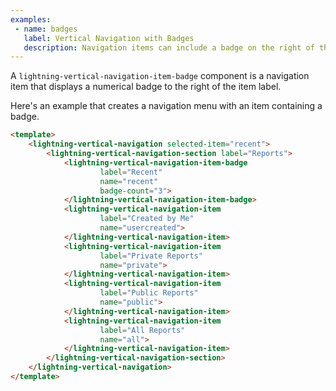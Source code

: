 ```yaml
---
examples:
 - name: badges
   label: Vertical Navigation with Badges
   description: Navigation items can include a badge on the right of the label.
---
```

A `lightning-vertical-navigation-item-badge` component is a navigation item that displays a numerical badge to the right of the item label.

Here's an example that creates a navigation menu with an item containing a badge.

```html
<template>
    <lightning-vertical-navigation selected-item="recent">
        <lightning-vertical-navigation-section label="Reports">
            <lightning-vertical-navigation-item-badge
                    label="Recent"
                    name="recent"
                    badge-count="3">
            </lightning-vertical-navigation-item-badge>
            <lightning-vertical-navigation-item
                    label="Created by Me"
                    name="usercreated">
            </lightning-vertical-navigation-item>
            <lightning-vertical-navigation-item
                    label="Private Reports"
                    name="private">
            </lightning-vertical-navigation-item>
            <lightning-vertical-navigation-item
                    label="Public Reports"
                    name="public">
            </lightning-vertical-navigation-item>
            <lightning-vertical-navigation-item
                    label="All Reports"
                    name="all">
            </lightning-vertical-navigation-item>
        </lightning-vertical-navigation-section>
    </lightning-vertical-navigation>
</template>
```
